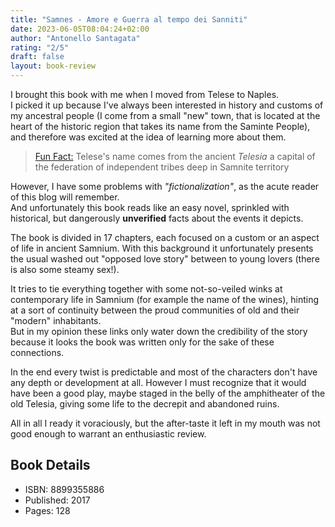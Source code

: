 ```yaml
---
title: "Samnes - Amore e Guerra al tempo dei Sanniti"
date: 2023-06-05T08:04:24+02:00
author: "Antonello Santagata"
rating: "2/5"
draft: false
layout: book-review
---
```


I brought this book with me when I moved from Telese to Naples.  
I picked it up because I've always been interested in history and customs
of my ancestral people (I come from a small "new" town, that is located at the
heart of the historic region that takes its name from the Saminte People), and
therefore was excited at the idea of learning more about them.

> [Fun Fact:](#) Telese's name comes from the ancient *Telesia* a capital of the
> federation of independent tribes deep in Samnite territory

However, I have some problems with _"fictionalization"_, as the acute reader
of this blog will remember.  
And unfortunately this book reads like an easy novel, sprinkled with historical,
but dangerously **unverified** facts about the events it depicts.

The book is divided in 17 chapters, each focused on a custom or an aspect of
life in ancient Samnium.
With this background it unfortunately presents the usual washed out "opposed
love story" between to young lovers (there is also some steamy sex!).

It tries to tie everything together with some not-so-veiled winks at
contemporary life in Samnium (for example the name of the wines), hinting at a
sort of continuity between the proud communities of old and their "modern"
inhabitants.  
But in my opinion these links only water down the credibility of the story
because it looks the book was written only for the sake of these
connections.

In the end every twist is predictable and most of the characters don't
have any depth or development at all. 
However I must recognize that it would have been a good play, maybe staged in the
belly of the amphitheater of the old Telesia, giving some life to the decrepit
and abandoned ruins.

All in all I ready it voraciously, but the after-taste it left in my mouth was
not good enough to warrant an enthusiastic review.


## Book Details

- ISBN: 8899355886
- Published: 2017
- Pages: 128
